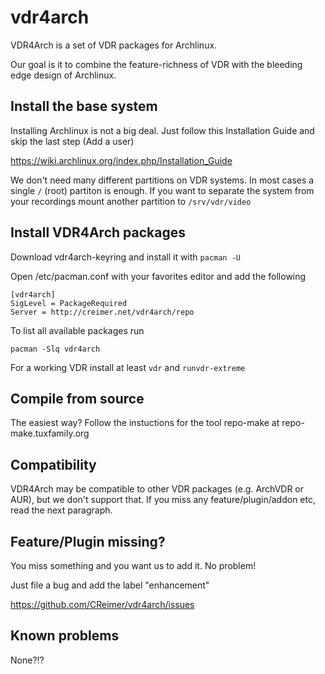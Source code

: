 vdr4arch
========

VDR4Arch is a set of VDR packages for Archlinux.

Our goal is it to combine the feature-richness of VDR with the bleeding edge
design of Archlinux.

Install the base system
-----------------------

Installing Archlinux is not a big deal. Just follow this Installation Guide
and skip the last step (Add a user)

https://wiki.archlinux.org/index.php/Installation_Guide

We don't need many different partitions on VDR systems. In most cases a single `/` (root)
partiton is enough. If you want to separate the system from your recordings
mount another partition to `/srv/vdr/video`

Install VDR4Arch packages
-------------------------

Download vdr4arch-keyring and install it with `pacman -U`

Open /etc/pacman.conf with your favorites editor and add the following

    [vdr4arch]
    SigLevel = PackageRequired
    Server = http://creimer.net/vdr4arch/repo

To list all available packages run

`pacman -Slq vdr4arch`

For a working VDR install at least `vdr` and `runvdr-extreme`

Compile from source
-------------------

The easiest way? Follow the instuctions for the tool
repo-make at repo-make.tuxfamily.org

Compatibility
-------------

VDR4Arch may be compatible to other VDR packages (e.g. ArchVDR or AUR), but
we don't support that. If you miss any feature/plugin/addon etc, read the next
paragraph.


Feature/Plugin missing?
-----------------------

You miss something and you want us to add it. No problem!

Just file a bug and add the label "enhancement"

https://github.com/CReimer/vdr4arch/issues

Known problems
--------------

None?!?
